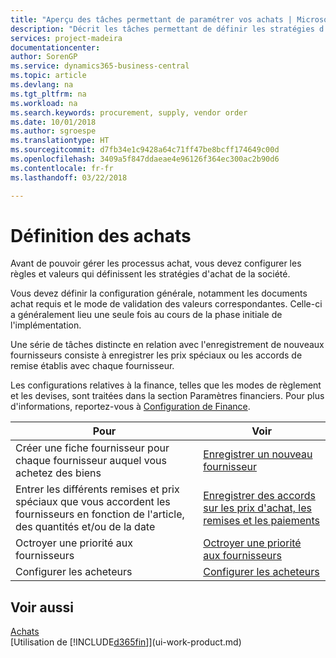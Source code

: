 ```yaml
---
title: "Aperçu des tâches permettant de paramétrer vos achats | Microsoft Docs"
description: "Décrit les tâches permettant de définir les stratégies d'approvisionnement de votre société et de déterminer vos processus d'achat."
services: project-madeira
documentationcenter: 
author: SorenGP
ms.service: dynamics365-business-central
ms.topic: article
ms.devlang: na
ms.tgt_pltfrm: na
ms.workload: na
ms.search.keywords: procurement, supply, vendor order
ms.date: 10/01/2018
ms.author: sgroespe
ms.translationtype: HT
ms.sourcegitcommit: d7fb34e1c9428a64c71ff47be8bcff174649c00d
ms.openlocfilehash: 3409a5f847ddaeae4e96126f364ec300ac2b90d6
ms.contentlocale: fr-fr
ms.lasthandoff: 03/22/2018

---
```

# <a name="setting-up-purchasing"></a>Définition des achats
Avant de pouvoir gérer les processus achat, vous devez configurer les règles et valeurs qui définissent les stratégies d'achat de la société.

Vous devez définir la configuration générale, notamment les documents achat requis et le mode de validation des valeurs correspondantes. Celle-ci a généralement lieu une seule fois au cours de la phase initiale de l'implémentation.

Une série de tâches distincte en relation avec l'enregistrement de nouveaux fournisseurs consiste à enregistrer les prix spéciaux ou les accords de remise établis avec chaque fournisseur.

Les configurations relatives à la finance, telles que les modes de règlement et les devises, sont traitées dans la section Paramètres financiers. Pour plus d'informations, reportez-vous à [Configuration de Finance](finance-setup-finance.md).

| Pour | Voir |
| --- | --- |
| Créer une fiche fournisseur pour chaque fournisseur auquel vous achetez des biens|[Enregistrer un nouveau fournisseur](purchasing-how-register-new-vendors.md) |
| Entrer les différents remises et prix spéciaux que vous accordent les fournisseurs en fonction de l'article, des quantités et/ou de la date |[Enregistrer des accords sur les prix d'achat, les remises et les paiements](purchasing-how-record-purchase-price-discount-payment-agreements.md) |
| Octroyer une priorité aux fournisseurs |[Octroyer une priorité aux fournisseurs](purchasing-how-prioritize-vendors.md) |
| Configurer les acheteurs |[Configurer les acheteurs](purchasing-how-setup-purchasers.md) |

## <a name="see-also"></a>Voir aussi
[Achats](purchasing-manage-purchasing.md)  
[Utilisation de [!INCLUDE[d365fin](includes/d365fin_md.md)]](ui-work-product.md)

